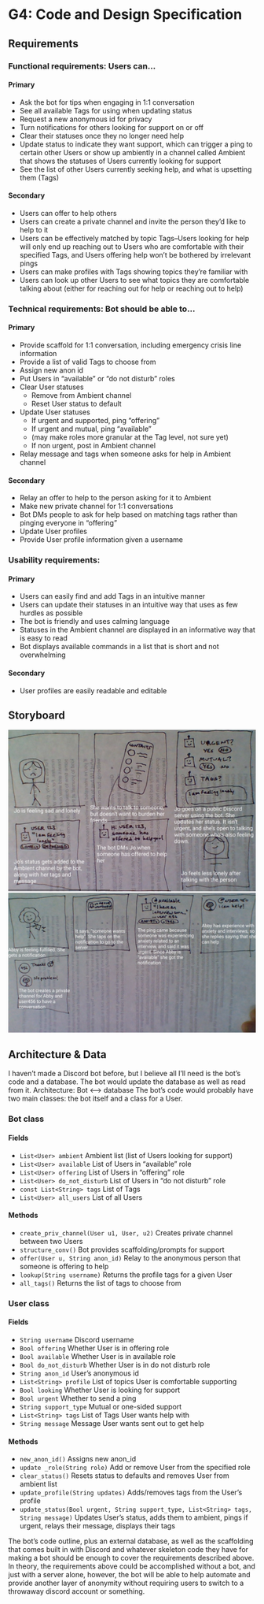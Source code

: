 # G4: Code and Design Specification
## Requirements

### Functional requirements: Users can…
#### Primary
- Ask the bot for tips when engaging in 1:1 conversation
- See all available Tags for using when updating status
- Request a new anonymous id for privacy
- Turn notifications for others looking for support on or off
- Clear their statuses once they no longer need help
- Update status to indicate they want support, which can trigger a ping to certain other Users or show up ambiently in a channel called Ambient that shows the statuses of Users currently looking for support
- See the list of other Users currently seeking help, and what is upsetting them (Tags)
#### Secondary
- Users can offer to help others
- Users can create a private channel and invite the person they’d like to help to it
- Users can be effectively matched by topic Tags–Users looking for help will only end up reaching out to Users who are comfortable with their specified Tags, and Users offering help won’t be bothered by irrelevant pings
- Users can make profiles with Tags showing topics they’re familiar with
- Users can look up other Users to see what topics they are comfortable talking about (either for reaching out for help or reaching out to help)

### Technical requirements: Bot should be able to…
#### Primary
- Provide scaffold for 1:1 conversation, including emergency crisis line information
- Provide a list of valid Tags to choose from
- Assign new anon id
- Put Users in “available” or “do not disturb” roles
- Clear User statuses
  - Remove from Ambient channel
  - Reset User status to default
- Update User statuses
  - If urgent and supported, ping “offering”
  - If urgent and mutual, ping “available”
  - (may make roles more granular at the Tag level, not sure yet)
  - If non urgent, post in Ambient channel
- Relay message and tags when someone asks for help in Ambient channel
#### Secondary
- Relay an offer to help to the person asking for it to Ambient
- Make new private channel for 1:1 conversations
- Bot DMs people to ask for help based on matching tags rather than pinging everyone in “offering”
- Update User profiles
- Provide User profile information given a username

### Usability requirements:
#### Primary
- Users can easily find and add Tags in an intuitive manner
- Users can update their statuses in an intuitive way that uses as few hurdles as possible
- The bot is friendly and uses calming language
- Statuses in the Ambient channel are displayed in an informative way that is easy to read
- Bot displays available commands in a list that is short and not overwhelming
#### Secondary
- User profiles are easily readable and editable

## Storyboard

<div style="text-align:center"><img src="https://github.com/UWSocialComputing/Savanna/blob/main/_posts/img/G4_1.png?raw=true" alt="storyboard of a person seeking help using the bot"/></div>

<div style="text-align:center"><img src="https://github.com/UWSocialComputing/Savanna/blob/main/_posts/img/G4_2.png?raw=true" alt="storyboard of a person providing help using the bot"/></div>

## Architecture & Data
I haven’t made a Discord bot before, but I believe all I’ll need is the bot’s code and a database. The bot would update the database as well as read from it.
Architecture: Bot <--> database
The bot’s code would probably have two main classes: the bot itself and a class for a User. 
### Bot class
#### Fields
- `List<User> ambient`		Ambient list (list of Users looking for support)
- `List<User> available` 	List of Users in “available” role
- `List<User> offering`		List of Users in “offering” role
- `List<User> do_not_disturb` List of Users in “do not disturb” role
- `const List<String> tags`	List of Tags
- `List<User> all_users`	List of all Users
#### Methods
- `create_priv_channel(User u1, User, u2)`  Creates private channel between two Users
- `structure_conv()`  Bot provides scaffolding/prompts for support
- `offer(User u, String anon_id)` Relay to the anonymous person that someone is offering to help
- `lookup(String username)` Returns the profile tags for a given User
- `all_tags()`  Returns the list of tags to choose from

### User class
#### Fields
- `String username`		Discord username
- `Bool offering`			Whether User is in offering role
- `Bool available`		Whether User is in available role
- `Bool do_not_disturb`		Whether User is in do not disturb role
- `String anon_id`		User’s anonymous id
- `List<String> profile`		List of topics User is comfortable supporting 
- `Bool looking`			Whether User is looking for support
- `Bool urgent`			Whether to send a ping
- `String support_type`		Mutual or one-sided support
- `List<String> tags`		List of Tags User wants help with
- `String message`		Message User wants sent out to get help
#### Methods
- `new_anon_id()`   Assigns new anon_id
- `update _role(String role)`   Add or remove User from the specified role
- `clear_status()`    Resets status to defaults and removes User from ambient list
- `update_profile(String updates)`    Adds/removes tags from the User’s profile
- `update_status(Bool urgent, String support_type, List<String> tags, String message)`    Updates User’s status, adds them to ambient, pings if urgent, relays their message, displays their tags

The bot’s code outline, plus an external database, as well as the scaffolding that comes built in with Discord and whatever skeleton code they have for making a bot should be enough to cover the requirements described above. In theory, the requirements above could be accomplished without a bot, and just with a server alone, however, the bot will be able to help automate and provide another layer of anonymity without requiring users to switch to a throwaway discord account or something.
